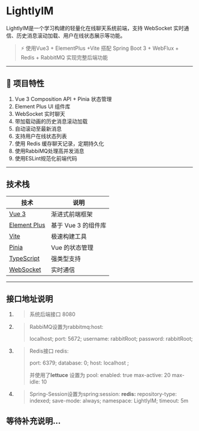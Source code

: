# LightlyIM

LightlyIM是一个学习构建的轻量化在线聊天系统前端，支持 WebSocket 实时通信、历史消息滚动加载、用户在线状态展示等功能。

> ⚡ 使用Vue3 + ElementPlus +Vite 搭配 Spring Boot 3 + WebFlux + Redis + RabbitMQ 实现完整后端功能

---

## 🌟 项目特性

1. Vue 3 Composition API + Pinia 状态管理
2. Element Plus UI 组件库
3. WebSocket 实时聊天
4. 带加载动画的历史消息滚动加载
5. 自动滚动至最新消息
6. 支持用户在线状态列表
7. 使用 Redis 缓存聊天记录，定期持久化
8. 使用RabbiMQ处理高并发消息
9. 使用ESLint规范化前端代码

---

## 技术栈

| 技术                                                                      | 说明            |
|-------------------------------------------------------------------------|---------------|
| [Vue 3](https://cn.vuejs.org/)                                          | 渐进式前端框架       |
| [Element Plus](https://element-plus.org/)                               | 基于 Vue 3 的组件库 |
| [Vite](https://vitejs.dev/)                                             | 极速构建工具        |
| [Pinia](https://pinia.vuejs.org/)                                       | Vue 的状态管理     |
| [TypeScript](https://www.typescriptlang.org/)                           | 强类型支持         |
| [WebSocket](https://developer.mozilla.org/zh-CN/docs/Web/API/WebSocket) | 实时通信          |

---

## 接口地址说明

1. > 系统后端接口 8080
2. > RabbiMQ设置为rabbitmq:host:
   >
   >localhost;
   port: 5672;
   username: rabbitRoot;
   password: rabbitRoot;

3. > Redis接口
   > redis:
   >
   > port: 6379;
   > database: 0;
   > host: localhost ;
   >
   > 并使用了**lettuce**
   > 设置为
   > pool:
   > enabled: true
   > max-active: 20
   > max-idle: 10

4. > Spring-Session设置为spring:session:
   > **redis:**
   > repository-type: indexed;
   > save-mode: always;
   > namespace: LightlyIM;
   > timeout: 5m

## 等待补充说明...

